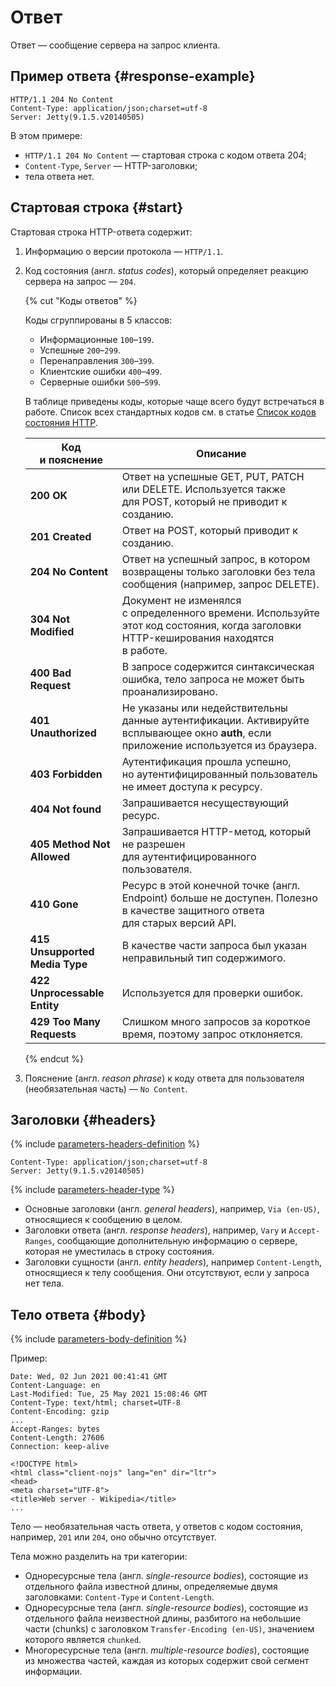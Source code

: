 # Ответ

Ответ — сообщение сервера на запрос клиента.

## Пример ответа {#response-example}

```
HTTP/1.1 204 No Content
Content-Type: application/json;charset=utf-8
Server: Jetty(9.1.5.v20140505)
```

В этом примере:
- `HTTP/1.1 204 No Content` — стартовая строка с кодом ответа 204;
- `Content-Type`, `Server` — HTTP-заголовки;
- тела ответа нет.

## Стартовая строка {#start}

Стартовая строка HTTP-ответа содержит:

1. Информацию о версии протокола — `HTTP/1.1`.
2. Код состояния (англ. _status codes_), который определяет реакцию сервера на запрос — `204`.

    {% cut "Коды ответов" %}
    
    Коды сгруппированы в 5 классов:
    
    - Информационные `100`–`199`.
    - Успешные `200`–`299`.
    - Перенаправления `300`–`399`.
    - Клиентские ошибки `400`–`499`.
    - Серверные ошибки `500`–`599`.
    
    В таблице приведены коды, которые чаще всего будут встречаться в работе. Список всех стандартных кодов см. в статье [Список кодов состояния HTTP](https://ru.wikipedia.org/wiki/Список_кодов_состояния_HTTP#Обзорный_список).
    
    Код и пояснение | Описание
    ----- | -----
    **200 OK** | Ответ на успешные GET, PUT, PATCH или DELETE. Используется также для POST, который не приводит к созданию.
    **201 Created** | Ответ на POST, который приводит к созданию.
    **204 No Content** | Ответ на успешный запрос, в котором возвращены только заголовки без тела сообщения (например, запрос DELETE).
    **304 Not Modified** | Документ не изменялся с определенного времени. Используйте этот код состояния, когда заголовки HTTP-кеширования находятся в работе.
    **400 Bad Request** | В запросе содержится синтаксическая ошибка, тело запроса не может быть проанализировано.
    **401 Unauthorized** | Не указаны или недействительны данные аутентификации. Активируйте всплывающее окно **auth**, если приложение используется из браузера.
    **403 Forbidden** | Аутентификация прошла успешно, но аутентифицированный пользователь не имеет доступа к ресурсу.
    **404 Not found** | Запрашивается несуществующий ресурс.
    **405 Method Not Allowed** | Запрашивается HTTP-метод, который не разрешен для аутентифицированного пользователя.
    **410 Gone** | Ресурс в этой конечной точке (англ. Endpoint) больше не доступен. Полезно в качестве защитного ответа для старых версий API.
    **415 Unsupported Media Type** | В качестве части запроса был указан неправильный тип содержимого.
    **422 Unprocessable Entity** | Используется для проверки ошибок.
    **429 Too Many Requests** | Слишком много запросов за короткое время, поэтому запрос отклоняется.

    {% endcut %}
    
3. Пояснение (англ. _reason phrase_) к коду ответа для пользователя (необязательная часть) — `No Content`.

## Заголовки {#headers}

{% include [parameters-headers-definition](../_includes/api-theory/request/id-parameters/headers-definition.md) %}


```
Content-Type: application/json;charset=utf-8
Server: Jetty(9.1.5.v20140505)
```

{% include [parameters-header-type](../_includes/api-theory/request/id-parameters/header-type.md) %}


- Основные заголовки (англ. _general headers_), например, `Via (en-US)`, относящиеся к сообщению в целом.
- Заголовки ответа (англ. _response headers_), например, `Vary` и `Accept-Ranges`, сообщающие дополнительную информацию о сервере, которая не уместилась в строку состояния.
- Заголовки сущности (англ. _entity headers_), например `Content-Length`, относящиеся к телу сообщения. Они отсутствуют, если у запроса нет тела.

## Тело ответа {#body}

{% include [parameters-body-definition](../_includes/api-theory/request/id-parameters/body-definition.md) %}


Пример:

```
Date: Wed, 02 Jun 2021 00:41:41 GMT
Content-Language: en
Last-Modified: Tue, 25 May 2021 15:08:46 GMT
Content-Type: text/html; charset=UTF-8
Content-Encoding: gzip
...
Accept-Ranges: bytes
Content-Length: 27606
Connection: keep-alive

<!DOCTYPE html>
<html class="client-nojs" lang="en" dir="ltr">
<head>
<meta charset="UTF-8">
<title>Web server - Wikipedia</title>
...
```

Тело — необязательная часть ответа, у ответов с кодом состояния, например, `201` или `204`, оно обычно отсутствует.

Тела можно разделить на три категории:

- Одноресурсные тела (англ. _single-resource bodies_), состоящие из отдельного файла известной длины, определяемые двумя заголовками: `Content-Type` и `Content-Length`.
- Одноресурсные тела (англ. _single-resource bodies_), состоящие из отдельного файла неизвестной длины, разбитого на небольшие части (chunks) с заголовком `Transfer-Encoding (en-US)`, значением которого является `chunked`.
- Многоресурсные тела (англ. _multiple-resource bodies_), состоящие из множества частей, каждая из которых содержит свой сегмент информации.

